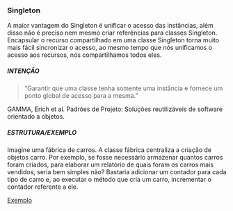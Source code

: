 ### Singleton

A maior vantagem do Singleton é unificar o acesso das instâncias, além disso  não é preciso nem mesmo criar referências para classes Singleton. Encapsular o recurso compartilhado em uma classe Singleton torna muito mais fácil sincronizar o acesso, ao mesmo tempo que nós unificamos o acesso aos recursos, nós compartilhamos todos eles.

##### INTENÇÃO

>“Garantir que uma classe tenha somente uma instância e fornece um ponto global de acesso para a mesma.”  

GAMMA, Erich et al. Padrões de Projeto: Soluções reutilizáveis de software orientado a objetos.

##### ESTRUTURA/EXEMPLO

Imagine uma fábrica de carros. A classe fábrica centraliza a criação de objetos carro. Por exemplo, se fosse necessário armazenar quantos carros foram criados, para elaborar um relatório de quais foram os carros mais vendidos, seria bem simples não? Bastaria adicionar um contador para cada tipo de carro e, ao executar o método que cria um carro, incrementar o contador referente a ele.

[Exemplo]()
